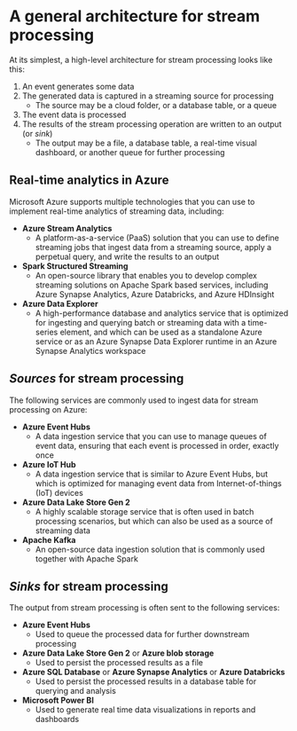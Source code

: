 # A general architecture for stream processing

At its simplest, a high-level architecture for stream processing looks like this:
1. An event generates some data
2. The generated data is captured in a streaming source for processing
    - The source may be a cloud folder, or a database table, or a queue
3. The event data is processed
4. The results of the stream processing operation are written to an output (or *sink*)
    - The output may be a file, a database table, a real-time visual dashboard, or another queue for further processing 

## Real-time analytics in Azure

Microsoft Azure supports multiple technologies that you can use to implement real-time analytics of streaming data, including:
- **Azure Stream Analytics**
    - A platform-as-a-service (PaaS) solution that you can use to define streaming jobs that ingest data from a streaming source, apply a perpetual query, and write the results to an output
- **Spark Structured Streaming**
    - An open-source library that enables you to develop complex streaming solutions on Apache Spark based services, including Azure Synapse Analytics, Azure Databricks, and Azure HDInsight
- **Azure Data Explorer**
    - A high-performance database and analytics service that is optimized for ingesting and querying batch or streaming data with a time-series element, and which can be used as a standalone Azure service or as an Azure Synapse Data Explorer runtime in an Azure Synapse Analytics workspace

## *Sources* for stream processing

The following services are commonly used to ingest data for stream processing on Azure:
- **Azure Event Hubs**
    - A data ingestion service that you can use to manage queues of event data, ensuring that each event is processed in order, exactly once
- **Azure IoT Hub**
    - A data ingestion service that is similar to Azure Event Hubs, but which is optimized for managing event data from Internet-of-things (IoT) devices
- **Azure Data Lake Store Gen 2**
    - A highly scalable storage service that is often used in batch processing scenarios, but which can also be used as a source of streaming data
- **Apache Kafka**
    - An open-source data ingestion solution that is commonly used together with Apache Spark

## *Sinks* for stream processing

The output from stream processing is often sent to the following services:
- **Azure Event Hubs**
    - Used to queue the processed data for further downstream processing
- **Azure Data Lake Store Gen 2** or **Azure blob storage**
    - Used to persist the processed results as a file
- **Azure SQL Database** or **Azure Synapse Analytics** or **Azure Databricks**
    - Used to persist the processed results in a database table for querying and analysis
- **Microsoft Power BI**
    - Used to generate real time data visualizations in reports and dashboards

